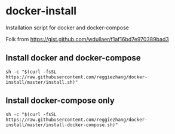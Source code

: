 # docker-install
Installation script for docker and docker-compose

Folk from https://gist.github.com/wdullaer/f1af16bd7e970389bad3

## Install docker and docker-compose

```shell
sh -c "$(curl -fsSL https://raw.githubusercontent.com/reggiezhang/docker-install/master/install.sh)"
```

## Install docker-compose only
```shell
sh -c "$(curl -fsSL https://raw.githubusercontent.com/reggiezhang/docker-install/master/install-docker-compose.sh)"
```

